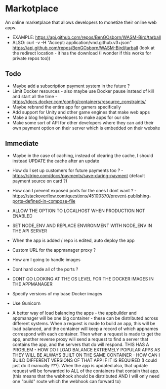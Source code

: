 # Markotplace

An online marketplace that allows developers to monetize their online web apps.

-   EXAMPLE: https://api.github.com/repos/BenGOsborn/WASM-Bird/tarball
-   ALSO: curl -v -H "Accept: application/vnd.github.v3+json" https://api.github.com/repos/BenGOsborn/WASM-Bird/tarball (look at the redirect location - it has the download (I wonder if this works for private repos too))

## Todo

-   Maybe add a subscription payment system in the future ?
-   Limit Docker resources - also maybe use Docker pause instead of kill and start all the time - https://docs.docker.com/config/containers/resource_constraints/
-   Maybe rebrand the entire app for gamers specifically
-   Add support for Unity and other game engines that make web apps
-   Make a blog helping developers to make apps for our site
-   Make some sort of API for other developers where they can add their own payment option on their server which is embedded on their website

## Immediate

-   Maybe in the case of caching, instead of clearing the cache, I should instead UPDATE the cache after an update
-   How do I set up customers for future payments too ? - https://stripe.com/docs/payments/save-during-payment (default payment source on card ?)
-   How can I prevent exposed ports for the ones I dont want ? - https://stackoverflow.com/questions/45100370/prevent-publishing-ports-defined-in-compose-file

- ALLOW THE OPTION TO LOCALHOST WHEN PRODUCTION NOT ENABLED
- SET NODE_ENV AND REPLACE ENVIRONMENT WITH NODE_ENV IN THE API SERVER

- When the app is added / repo is edited, auto deploy the app
- Custom URL for the appmanager proxy ?
- How am I going to handle images
- Dont hard code all of the ports ?
- DONT GO LOOKING AT THE OS LEVEL FOR THE DOCKER IMAGES IN THE APPMANAGER
- Specify versions of my base Docker images
- Use Gunicorn

- A better way of load balancing the apps - the appbuilder and appmanager will be one big container - these can be distributed across different systems. When a request is made to build an app, this will be load balanced, and the container will keep a record of which appnames correspond with each container. Then when a request is made to get the app, another reverse proxy will send a request to find a server that contains the app, and the servers that do will respond. THIS HAS A PROBLEM - HOW DO I LOAD BALANCE EXTREMELY POPULAR APPS AS THEY WILL BE ALWAYS BUILT ON THE SAME CONTAINER - HOW CAN I BUILD DIFFERENT VERSIONS OF THAT APP IF IT IS REQUIRED (I could just do it manually ???). When the app is updated also, that update request will be forwarded to ALL of the containers that contain that app. (this means that the webhook should be distributed AND I will only need one "build" route which the webhook can forward to)
